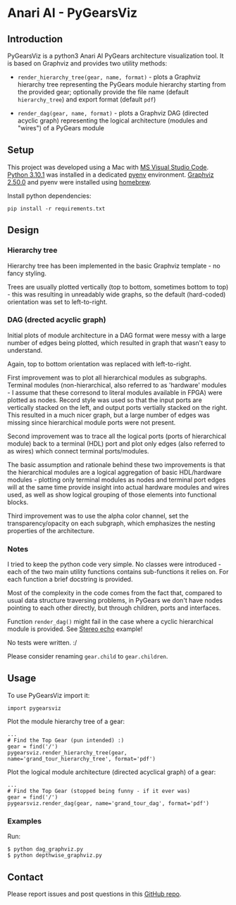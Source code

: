 # Anari AI - PyGearsViz

## Introduction

PyGearsViz is a python3 Anari AI PyGears architecture visualization tool. It is based on Graphviz and provides two utility methods:

- `render_hierarchy_tree(gear, name, format)` - plots a Graphviz hierarchy tree representing the PyGears module hierarchy starting from the provided gear; optionally provide the file name (default `hierarchy_tree`) and export format (default `pdf`)

- `render_dag(gear, name, format)` - plots a Graphviz DAG (directed acyclic graph) representing the logical architecture (modules and "wires") of a PyGears module

## Setup

This project was developed using a Mac with [MS Visual Studio Code](https://code.visualstudio.com/download#). [Python 3.10.1](https://www.python.org/downloads/) was installed in a dedicated [pyenv](https://github.com/pyenv/pyenv) environment. [Graphviz 2.50.0](https://graphviz.org/download/) and pyenv were installed using [homebrew](https://brew.sh/).

Install python dependencies:

```
pip install -r requirements.txt
```

## Design

### Hierarchy tree

Hierarchy tree has been implemented in the basic Graphviz template - no fancy styling.

Trees are usually plotted vertically (top to bottom, sometimes bottom to top) - this was resulting in unreadably wide graphs, so the default (hard-coded) orientation was set to left-to-right.

### DAG (drected acyclic graph)

Initial plots of module architecture in a DAG format were messy with a large number of edges being plotted, which resulted in graph that wasn't easy to understand.

Again, top to bottom orientation was replaced with left-to-right.

First improvement was to plot all hierarchical modules as subgraphs. Terminal modules (non-hierarchical, also referred to as 'hardware' modules - I assume that these corresond to literal modules available in FPGA) were plotted as nodes. Record style was used so that the input ports are vertically stacked on the left, and output ports vertially stacked on the right. This resulted in a much nicer graph, but a large number of edges was missing since hierarchical module ports were not present.

Second improvement was to trace all the logical ports (ports of hierarchical module) back to a terminal (HDL) port and plot only edges (also referred to as wires) which connect terminal ports/modules.

The basic assumption and rationale behind these two improvements is that the hierarchical modules are a logical aggregation of basic HDL/hardware modules - plotting only terminal modules as nodes and terminal port edges will at the same time provide insight into actual hardware modules and wires used, as well as show logical grouping of those elements into functional blocks.

Third improvement was to use the alpha color channel, set the transparency/opacity on each subgraph, which emphasizes the nesting properties of the architecture.

### Notes

I tried to keep the python code very simple. No classes were introduced - each of the two main utility functions contains sub-functions it relies on. For each function a brief docstring is provided.

Most of the complexity in the code comes from the fact that, compared to usual data structure traversing problems, in PyGears we don't have nodes pointing to each other directly, but through children, ports and interfaces.

Function `render_dag()` might fail in the case where a cyclic hierarchical module is provided. See [Stereo echo](https://www.pygears.org/echo.html#stereo-echo) example!

No tests were written. :/

Please consider renaming `gear.child` to `gear.children`.

## Usage

To use PyGearsViz import it:

```import pygearsviz```

Plot the module hierarchy tree of a gear:

```
...
# Find the Top Gear (pun intended) :)
gear = find('/')
pygearsviz.render_hierarchy_tree(gear, name='grand_tour_hierarchy_tree', format='pdf')
```

Plot the logical module architecture (directed acyclical graph) of a gear:

```
...
# Find the Top Gear (stopped being funny - if it ever was)
gear = find('/')
pygearsviz.render_dag(gear, name='grand_tour_dag', format='pdf')
```

### Examples

Run:

```
$ python dag_graphviz.py
$ python depthwise_graphviz.py
```

## Contact

Please report issues and post questions in this [GitHub repo](https://github.com/vladimirtomic/anari-ai).
